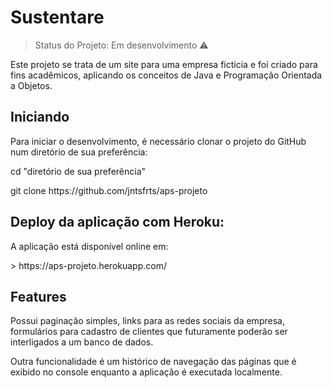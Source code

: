 <h1>Sustentare</h1>

> Status do Projeto: Em desenvolvimento :warning:

<p>Este projeto se trata de um site para uma empresa fictícia e foi criado para fins acadêmicos, aplicando os conceitos de Java e Programação Orientada a Objetos.</p>

<h2>Iniciando</h2>

<p>Para iniciar o desenvolvimento, é necessário clonar o projeto do GitHub num diretório de sua preferência:</p>

<p>cd "diretório de sua preferência"</p>
<p>git clone https://github.com/jntsfrts/aps-projeto </p>

<h2>Deploy da aplicação com Heroku: </h2>

<p>A aplicação está disponível online em: </p>
> https://aps-projeto.herokuapp.com/

<h2>Features</h2>

<p>Possui paginação simples, links para as redes sociais da empresa, formulários para cadastro de clientes que futuramente poderão ser interligados a um banco de dados. </p>
<p>Outra funcionalidade é um histórico de navegação das páginas que é exibido no console enquanto a aplicação é executada localmente.
